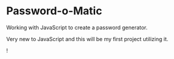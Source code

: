 # Password-o-Matic
Working with JavaScript to create a password generator. 

Very new to JavaScript and this will be my first project utilizing it. 

!
